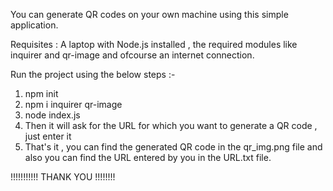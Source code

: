 You can generate QR codes on your own machine using this simple application.

Requisites : A laptop with Node.js installed , the required modules like inquirer and qr-image and ofcourse an internet connection.

Run the project using the below steps :-

1. npm init
2. npm i inquirer qr-image
3. node index.js
4. Then it will ask for the URL for which you want to generate a QR code , just enter it
5. That's it , you can find the generated QR code in the qr_img.png file and also you can find the URL entered by you in the URL.txt file.

!!!!!!!!!!! THANK YOU !!!!!!!!

